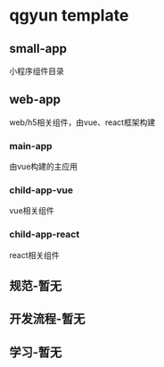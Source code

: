 # qgyun template



## small-app
小程序组件目录

## web-app
web/h5相关组件，由vue、react框架构建

### main-app
由vue构建的主应用

### child-app-vue
vue相关组件

### child-app-react
react相关组件

## 规范-暂无

## 开发流程-暂无

## 学习-暂无
